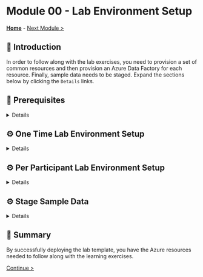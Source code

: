 # Module 00 - Lab Environment Setup

**[Home](../README.md)** - [Next Module >](../modules/module01.md)

## :loudspeaker: Introduction

In order to follow along with the lab exercises, you need to provision a set of common resources and then provision an Azure Data Factory for each resource. Finally, sample data needs to be staged. Expand the sections below by clicking the `Details` links.

## :thinking: Prerequisites

<details>

* An [Azure account](https://azure.microsoft.com/free/) with an active subscription.
* The subscription must have the following resource providers registered.
  * Microsoft.Authorization
  * Microsoft.DataFactory
  * Microsoft.EventHub
  * Microsoft.KeyVault
  * Microsoft.Storage
  * Microsoft.Sql
  * Microsoft.Synapse
  * Microsoft.Insights
    > **Warning**  If you are using an **Azure Pass promo code**, the following resource providers - `Microsoft.Storage`, `Microsoft.EventHub`, and `Microsoft.Synapse` are not registered by default. Follow the instructions on [how to register a resource provider](./providers.md) before proceeding with the lab environment deployment below.
* Owner permissions within a Resource Group to create resources and manage role assignments.

</details>

## :gear: One Time Lab Environment Setup

<details>

  > **Warning**  Deployed assets will include allow Azure and allow all firewall rules for training purposes only. Use a testing environment for training. Consult appropriate networking and security teams before production implementation.

1. Right-click or `Ctrl + click` the button below to open the Azure Portal in a new window.

    [![Deploy to Azure](https://aka.ms/deploytoazurebutton)](https://portal.azure.com/#create/Microsoft.Template/uri/https%3A%2F%2Fraw.githubusercontent.com%2Fadhazel%2FAzure-Data-Factory-Mapping-Data-Flow-Workshop%2Fmain%2Fenvironment%2Fazuredeploy.json)

    The below Azure resources will be included in the deployment:
    - Azure SQL Server and Database
    - Azure Synapse workspace and Synapse Dedicated Pool
    - 2 Azure Storage accounts (1 for the Synapse workspace and 1 for data files)
    - Azure Key Vault
    - Role assignment granting the Synapse workspace permission to the Storage Account for data files

2. Beneath the **Resource group** field, click **Create new** and provide a unique name (e.g. `adfmdflab-rg`), select a [valid location](https://azure.microsoft.com/global-infrastructure/services/?products=purview&regions=all) (e.g. `West US 3`), and then click **Review + create**.

    ![Deploy Template](../images/module00/create_deployment.png)

3. Once the validation has passed, click **Create**.

    ![Create Resources](../images/module00/create_deployment_create.png)

4. The deployment may take up to 10 minutes to complete. Once you see the message **Your deployment is complete**, click **Go to resource group**.

    ![Deployment Complete](../images/module00/deployment_complete.png)

5. If successful, you should see the resource group resources, similar to the screenshot below.

    ![Resource Group](../images/module00/deployed_resources.png)

</details>

## :gear: Per Participant Lab Environment Setup

<details>

1. Right-click or `Ctrl + click` the button below to open the Azure Portal in a new window.

    [![Deploy to Azure](https://aka.ms/deploytoazurebutton)](https://portal.azure.com/#create/Microsoft.Template/uri/https%3A%2F%2Fraw.githubusercontent.com%2Fadhazel%2FAzure-Data-Factory-Mapping-Data-Flow-Workshop%2Fmain%2Fenvironment%2Fazuredeploy.json)

</details>

## :gear: Stage Sample Data

<details>

Sample data is used throughout the modules. Sample data is listed by module below. Follow the instructions to stage it before the event.

1. [Create Integration Runtime](./modules/module01.md)

No sample data 

# [Create Linked Services](./modules/module02.md)

# [Two Ways to do a Basic Copy](./modules/module03.md)



4. [Join Placeholder](./modules/module04.md)
5. [Slowly Changing Dimensions](./modules/module05.md)
6. Change Data Capture Storage to SQL (coming soon)
7. [Medallion Architecture: Bronze Layer](./modules/module07.md)
8. [Medallion Architecture: Silver Layer](./modules/module08.md)
9. [Medallion Architecture: Gold Layer](./modules/module09.md)
10. [Medallion Architecture: Consumption Layer](./modules/module10.md)
11. [Troubleshooting](./modules/module11.md)
12. [Best Practices](./modules/module12.md)


</details>


## :tada: Summary

By successfully deploying the lab template, you have the Azure resources needed to follow along with the learning exercises.

[Continue >](../modules/module01.md)